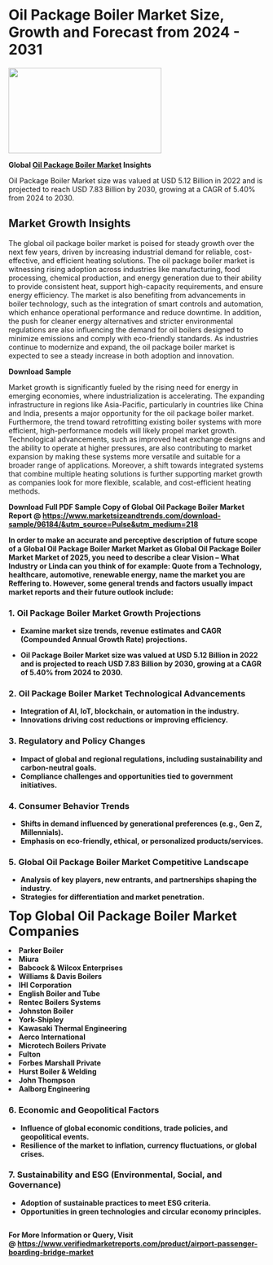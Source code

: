 <H1>Oil Package Boiler Market Size, Growth and Forecast from 2024 - 2031</H1><img class="aligncenter size-medium wp-image-584254" src="https://thirdeyenews.in/wp-content/uploads/2024/09/Global-Market-Research-300x168.jpeg" alt="" width="300" height="168" /><p><strong>Global&nbsp;<a href="https://www.marketsizeandtrends.com/download-sample/96184/&amp;utm_source=Pulse&amp;utm_medium=218">Oil Package Boiler Market</a> Insights</strong></p><p>Oil Package Boiler Market size was valued at USD 5.12 Billion in 2022 and is projected to reach USD 7.83 Billion by 2030, growing at a CAGR of 5.40% from 2024 to 2030.</p><p><h2>Market Growth Insights</h2> <p>The global oil package boiler market is poised for steady growth over the next few years, driven by increasing industrial demand for reliable, cost-effective, and efficient heating solutions. The oil package boiler market is witnessing rising adoption across industries like manufacturing, food processing, chemical production, and energy generation due to their ability to provide consistent heat, support high-capacity requirements, and ensure energy efficiency. The market is also benefiting from advancements in boiler technology, such as the integration of smart controls and automation, which enhance operational performance and reduce downtime. In addition, the push for cleaner energy alternatives and stricter environmental regulations are also influencing the demand for oil boilers designed to minimize emissions and comply with eco-friendly standards. As industries continue to modernize and expand, the oil package boiler market is expected to see a steady increase in both adoption and innovation.</p> <p><strong>Download Sample</strong></p> <p>Market growth is significantly fueled by the rising need for energy in emerging economies, where industrialization is accelerating. The expanding infrastructure in regions like Asia-Pacific, particularly in countries like China and India, presents a major opportunity for the oil package boiler market. Furthermore, the trend toward retrofitting existing boiler systems with more efficient, high-performance models will likely propel market growth. Technological advancements, such as improved heat exchange designs and the ability to operate at higher pressures, are also contributing to market expansion by making these systems more versatile and suitable for a broader range of applications. Moreover, a shift towards integrated systems that combine multiple heating solutions is further supporting market growth as companies look for more flexible, scalable, and cost-efficient heating methods.</p> <p><strong></p><p><span class=""><strong>Download Full PDF Sample Copy of Global Oil Package Boiler Market Report</strong> @ <a href="https://www.marketsizeandtrends.com/download-sample/96184/&amp;utm_source=Pulse&amp;utm_medium=218" target="_blank">https://www.marketsizeandtrends.com/download-sample/96184/&amp;utm_source=Pulse&amp;utm_medium=218</a></span></p><p>In order to make an accurate and perceptive description of future scope of a Global&nbsp;Oil Package Boiler Market Market as Global&nbsp;Oil Package Boiler Market Market of 2025, you need to describe a clear Vision &ndash; What Industry or Linda can you think of for example: Quote from a Technology, healthcare, automotive, renewable energy, name the market you are Reffering to. However, some general trends and factors usually impact market reports and their future outlook include:</p><h3>1.&nbsp;<strong>Oil Package Boiler Market Growth Projections</strong></h3><ul><li>Examine market size trends, revenue estimates and CAGR (Compounded Annual Growth Rate) projections.</li><li><p>Oil Package Boiler Market size was valued at USD 5.12 Billion in 2022 and is projected to reach USD 7.83 Billion by 2030, growing at a CAGR of 5.40% from 2024 to 2030.</p></li></ul><h3>2.&nbsp;<strong>Oil Package Boiler Market Technological Advancements</strong></h3><ul><li>Integration of AI, IoT, blockchain, or automation in the industry.</li><li>Innovations driving cost reductions or improving efficiency.</li></ul><h3>3.&nbsp;<strong>Regulatory and Policy Changes</strong></h3><ul><li>Impact of global and regional regulations, including sustainability and carbon-neutral goals.</li><li>Compliance challenges and opportunities tied to government initiatives.</li></ul><h3>4.&nbsp;<strong>Consumer Behavior Trends</strong></h3><ul><li>Shifts in demand influenced by generational preferences (e.g., Gen Z, Millennials).</li><li>Emphasis on eco-friendly, ethical, or personalized products/services.</li></ul><h3>5.&nbsp;<strong>Global Oil Package Boiler Market Competitive Landscape</strong></h3><ul><li>Analysis of key players, new entrants, and partnerships shaping the industry.</li><li>Strategies for differentiation and market penetration.</li></ul><p data-pm-slice="1 1 []"><span style="color: inherit; font-family: inherit; font-size: 25px;">Top Global Oil Package Boiler Market Companies</span></p><div class="" data-test-id=""><p><li>Parker Boiler</li><li> Miura</li><li> Babcock & Wilcox Enterprises</li><li> Williams & Davis Boilers</li><li> IHI Corporation</li><li> English Boiler and Tube</li><li> Rentec Boilers Systems</li><li> Johnston Boiler</li><li> York-Shipley</li><li> Kawasaki Thermal Engineering</li><li> Aerco International</li><li> Microtech Boilers Private</li><li> Fulton</li><li> Forbes Marshall Private</li><li> Hurst Boiler & Welding</li><li> John Thompson</li><li> Aalborg Engineering</li></p></div><h3>6.&nbsp;<strong>Economic and Geopolitical Factors</strong></h3><ul><li>Influence of global economic conditions, trade policies, and geopolitical events.</li><li>Resilience of the market to inflation, currency fluctuations, or global crises.</li></ul><h3>7.&nbsp;<strong>Sustainability and ESG (Environmental, Social, and Governance)</strong></h3><ul><li>Adoption of sustainable practices to meet ESG criteria.</li><li>Opportunities in green technologies and circular economy principles.</li></ul><h2><strong style="font-size: 14px;">For More Information or Query, Visit @&nbsp;</strong><a style="background-color: #ffffff; font-size: 14px;" href="https://www.marketsizeandtrends.com/report/oil-package-boiler-market/" target="_blank">https://www.verifiedmarketreports.com/product/airport-passenger-boarding-bridge-market</a></h2>
